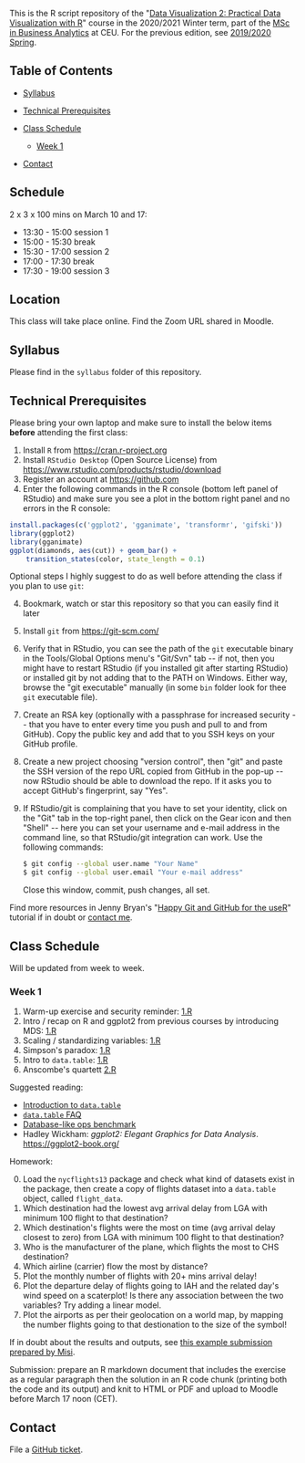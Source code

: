 This is the R script repository of the "[Data Visualization 2: Practical Data Visualization with R](https://courses.ceu.edu/courses/2020-2021/data-visualization-2-practical-data-visualization-r)" course in the 2020/2021 Winter term, part of the [MSc in Business Analytics](https://courses.ceu.edu/programs/ms/master-science-business-analytics) at CEU. For the previous edition, see [2019/2020 Spring](https://github.com/daroczig/CEU-DV2/tree/2019-2020).

## Table of Contents

* [Syllabus](https://github.com/daroczig/CEU-DV2#syllabus)
* [Technical Prerequisites](https://github.com/daroczig/CEU-DV2#technical-prerequisites)
* [Class Schedule](https://github.com/daroczig/CEU-DV2#class-schedule)

    * [Week 1](https://github.com/daroczig/CEU-DV2#week-1)

* [Contact](https://github.com/daroczig/CEU-DV2#contacts)

## Schedule

2 x 3 x 100 mins on March 10 and 17:

* 13:30 - 15:00 session 1
* 15:00 - 15:30 break
* 15:30 - 17:00 session 2
* 17:00 - 17:30 break
* 17:30 - 19:00 session 3

## Location

This class will take place online. Find the Zoom URL shared in Moodle.

## Syllabus

Please find in the `syllabus` folder of this repository.

## Technical Prerequisites

Please bring your own laptop and make sure to install the below items **before** attending the first class:

1. Install `R` from https://cran.r-project.org
2. Install `RStudio Desktop` (Open Source License) from https://www.rstudio.com/products/rstudio/download
3. Register an account at https://github.com
4. Enter the following commands in the R console (bottom left panel of RStudio) and make sure you see a plot in the bottom right panel and no errors in the R console:

```r
install.packages(c('ggplot2', 'gganimate', 'transformr', 'gifski'))
library(ggplot2)
library(gganimate)
ggplot(diamonds, aes(cut)) + geom_bar() +
    transition_states(color, state_length = 0.1)
```

Optional steps I highly suggest to do as well before attending the class if you plan to use `git`:

4. Bookmark, watch or star this repository so that you can easily find it later
5. Install `git` from https://git-scm.com/
6. Verify that in RStudio, you can see the path of the `git` executable binary in the Tools/Global Options menu's "Git/Svn" tab -- if not, then you might have to restart RStudio (if you installed git after starting RStudio) or installed git by not adding that to the PATH on Windows. Either way, browse the "git executable" manually (in some `bin` folder look for thee `git` executable file).
7. Create an RSA key (optionally with a passphrase for increased security -- that you have to enter every time you push and pull to and from GitHub). Copy the public key and add that to you SSH keys on your GitHub profile.
8. Create a new project choosing "version control", then "git" and paste the SSH version of the repo URL copied from GitHub in the pop-up -- now RStudio should be able to download the repo. If it asks you to accept GitHub's fingerprint, say "Yes".
9. If RStudio/git is complaining that you have to set your identity, click on the "Git" tab in the top-right panel, then click on the Gear icon and then "Shell" -- here you can set your username and e-mail address in the command line, so that RStudio/git integration can work. Use the following commands:

    ```sh
    $ git config --global user.name "Your Name"
    $ git config --global user.email "Your e-mail address"
    ```
    Close this window, commit, push changes, all set.

Find more resources in Jenny Bryan's "[Happy Git and GitHub for the useR](http://happygitwithr.com/)" tutorial if in doubt or [contact me](#contact).

## Class Schedule

Will be updated from week to week.

### Week 1

1. Warm-up exercise and security reminder: [1.R](1.R#L1)
2. Intro / recap on R and ggplot2 from previous courses by introducing MDS: [1.R](1.R#L49)
3. Scaling / standardizing variables: [1.R](1.R#L134)
4. Simpson's paradox: [1.R](1.R#L177)
5. Intro to `data.table`: [1.R](1.R#L234)
6. Anscombe's quartett [2.R](1.R#L389)

Suggested reading:

* [Introduction to `data.table`](https://rdatatable.gitlab.io/data.table/articles/datatable-intro.html)
* [`data.table` FAQ](https://rdatatable.gitlab.io/data.table/articles/datatable-faq.html)
* [Database-like ops benchmark](https://h2oai.github.io/db-benchmark/)
* Hadley Wickham: *ggplot2: Elegant Graphics for Data Analysis*. https://ggplot2-book.org/

Homework:

0. Load the `nycflights13` package and check what kind of datasets exist in the package, then create a copy of flights dataset into a `data.table` object, called `flight_data`.
1. Which destination had the lowest avg arrival delay from LGA with minimum 100 flight to that destination?
2. Which destination's flights were the most on time (avg arrival delay closest to zero) from LGA with minimum 100 flight to that destination?
3. Who is the manufacturer of the plane, which flights the most to CHS destination?
4. Which airline (carrier) flow the most by distance?
5. Plot the monthly number of flights with 20+ mins arrival delay!
6. Plot the departure delay of flights going to IAH and the related day's wind speed on a scaterplot! Is there any association between the two variables? Try adding a linear model.
7. Plot the airports as per their geolocation on a world map, by mapping the number flights going to that destionation to the size of the symbol!

If in doubt about the results and outputs, see [this example submission prepared by Misi](https://www.dropbox.com/s/36zifeh40m7jzza/dv2-homework2.html?dl=1).

Submission: prepare an R markdown document that includes the exercise as a regular paragraph then the solution in an R code chunk (printing both the code and its output) and knit to HTML or PDF and upload to Moodle before March 17 noon (CET).

## Contact

File a [GitHub ticket](https://github.com/daroczig/CEU-DV2/issues).
